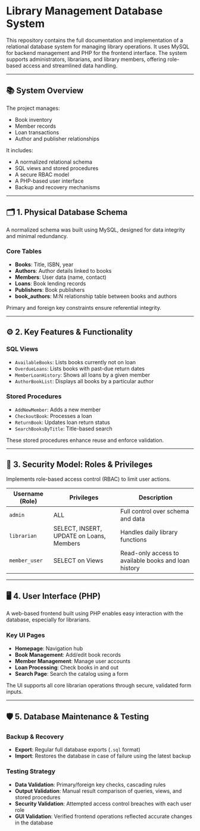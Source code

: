 # Library Management Database System

This repository contains the full documentation and implementation of a relational database system for managing library operations. It uses MySQL for backend management and PHP for the frontend interface. The system supports administrators, librarians, and library members, offering role-based access and streamlined data handling.

---

## 📚 System Overview

The project manages:

- Book inventory
- Member records
- Loan transactions
- Author and publisher relationships

It includes:

- A normalized relational schema
- SQL views and stored procedures
- A secure RBAC model
- A PHP-based user interface
- Backup and recovery mechanisms

---

## 🗂️ 1. Physical Database Schema

A normalized schema was built using MySQL, designed for data integrity and minimal redundancy.

### Core Tables

- **Books**: Title, ISBN, year
- **Authors**: Author details linked to books
- **Members**: User data (name, contact)
- **Loans**: Book lending records
- **Publishers**: Book publishers
- **book_authors**: M:N relationship table between books and authors

Primary and foreign key constraints ensure referential integrity.

---

## ⚙️ 2. Key Features & Functionality

### SQL Views

- `AvailableBooks`: Lists books currently not on loan
- `OverdueLoans`: Lists books with past-due return dates
- `MemberLoanHistory`: Shows all loans by a given member
- `AuthorBookList`: Displays all books by a particular author

### Stored Procedures

- `AddNewMember`: Adds a new member
- `CheckoutBook`: Processes a loan
- `ReturnBook`: Updates loan return status
- `SearchBooksByTitle`: Title-based search

These stored procedures enhance reuse and enforce validation.

---

## 🔐 3. Security Model: Roles & Privileges

Implements role-based access control (RBAC) to limit user actions.

| Username (Role) | Privileges | Description |
|-----------------|------------|-------------|
| `admin`         | ALL        | Full control over schema and data |
| `librarian`     | SELECT, INSERT, UPDATE on Loans, Members | Handles daily library functions |
| `member_user`   | SELECT on Views | Read-only access to available books and loan history |

---

## 🖥️ 4. User Interface (PHP)

A web-based frontend built using PHP enables easy interaction with the database, especially for librarians.

### Key UI Pages

- **Homepage**: Navigation hub
- **Book Management**: Add/edit book records
- **Member Management**: Manage user accounts
- **Loan Processing**: Check books in and out
- **Search Page**: Search the catalog using a form

The UI supports all core librarian operations through secure, validated form inputs.

---

## 🛡️ 5. Database Maintenance & Testing

### Backup & Recovery

- **Export**: Regular full database exports (`.sql` format)
- **Import**: Restores the database in case of failure using the latest backup

### Testing Strategy

- **Data Validation**: Primary/foreign key checks, cascading rules
- **Output Validation**: Manual result comparison of queries, views, and stored procedures
- **Security Validation**: Attempted access control breaches with each user role
- **GUI Validation**: Verified frontend operations reflected accurate changes in the database
